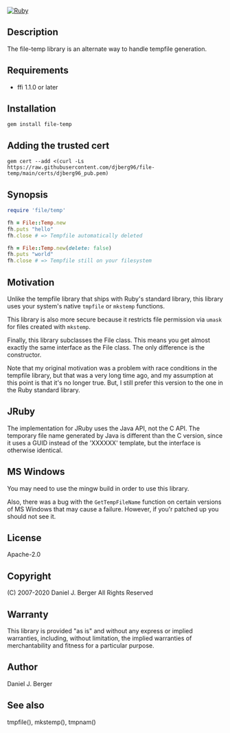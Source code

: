 [![Ruby](https://github.com/djberg96/file-temp/actions/workflows/ruby.yml/badge.svg)](https://github.com/djberg96/file-temp/actions/workflows/ruby.yml)

## Description
The file-temp library is an alternate way to handle tempfile generation.

## Requirements
* ffi 1.1.0 or later

## Installation
`gem install file-temp`

## Adding the trusted cert
`gem cert --add <(curl -Ls https://raw.githubusercontent.com/djberg96/file-temp/main/certs/djberg96_pub.pem)`

## Synopsis
```ruby
require 'file/temp'

fh = File::Temp.new
fh.puts "hello"
fh.close # => Tempfile automatically deleted

fh = File::Temp.new(delete: false)
fh.puts "world"
fh.close # => Tempfile still on your filesystem
```

## Motivation
Unlike the tempfile library that ships with Ruby's standard library, this
library uses your system's native `tmpfile` or `mkstemp` functions.
   
This library is also more secure because it restricts file permission via
`umask` for files created with `mkstemp`.

Finally, this library subclasses the File class. This means you get almost
exactly the same interface as the File class. The only difference is the
constructor.

Note that my original motivation was a problem with race conditions in
the tempfile library, but that was a very long time ago, and my assumption
at this point is that it's no longer true. But, I still prefer this version
to the one in the Ruby standard library.

## JRuby
The implementation for JRuby uses the Java API, not the C API. The
temporary file name generated by Java is different than the C version,
since it uses a GUID instead of the 'XXXXXX' template, but the
interface is otherwise identical.

## MS Windows
You may need to use the mingw build in order to use this library.

Also, there was a bug with the `GetTempFileName` function on certain versions
of MS Windows that may cause a failure. However, if you'r patched up you
should not see it. 

## License
Apache-2.0

## Copyright
(C) 2007-2020 Daniel J. Berger
All Rights Reserved

## Warranty
This library is provided "as is" and without any express or
implied warranties, including, without limitation, the implied
warranties of merchantability and fitness for a particular purpose.

## Author
Daniel J. Berger

## See also
tmpfile(), mkstemp(), tmpnam()
